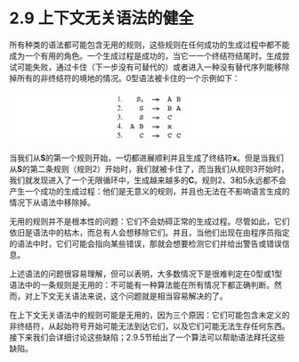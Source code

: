 # 2.9 上下文无关语法的健全

所有种类的语法都可能包含无用的规则，这些规则在任何成功的生成过程中都不能成为一个有用的角色。一个生成过程是成功的，当它一一个终结符结尾时。生成尝试可能失败，通过卡住（下一步没有可替代的）或者进入一种没有替代序列能移除掉所有的非终结符的境地的情况。0型语法被卡住的一个示例如下：

![图1](../../img/2.9_1.png)

当我们从**S**的第一个规则开始，一切都进展顺利并且生成了终结符**x**。但是当我们从**S**的第二条规则（规则2）开始时，我们就被卡住了，而当我们从规则3开始时，我们就发现进入了一个无限循环中，生成越来越多的**C**。规则2、3和5永远都不会产生一个成功的生成过程：他们是无意义的规则，并且也无法在不影响语言生成的情况下从语法中移除掉。

无用的规则并不是根本性的问题：它们不会妨碍正常的生成过程。尽管如此，它们依旧是语法中的枯木，而总有人会想移除它们。并且，当他们出现在由程序员指定的语法中时，它们可能会指向某些错误，那就会想要检测它们并给出警告或错误信息。

上述语法的问题很容易理解，但可以表明，大多数情况下是很难判定在0型或1型语法中的一条规则是无用的：不可能有一种算法能在所有情况下都正确判断。然而，对上下文无关语法来说，这个问题就是相当容易解决的了。

在上下文无关语法中的规则可能是无用的，因为三个原因：它们可能包含未定义的非终结符，从起始符号开始可能无法到达它们，以及它们可能无法生存任何东西。接下来我们会详细讨论这些缺陷；2.9.5节给出了一个算法可以帮助语法拜托这些缺陷。